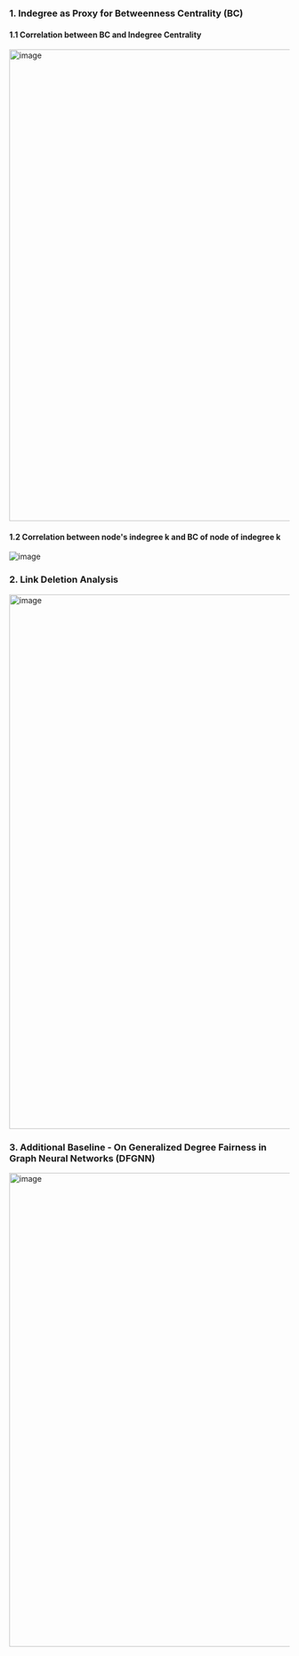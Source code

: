 ### 1.  Indegree as Proxy for Betweenness Centrality (BC)

#### 1.1 Correlation between BC and Indegree Centrality 
<img width="848" alt="image" src="https://github.com/user-attachments/assets/a07ff8e3-8f08-40cc-87c6-115244e9635d" />


#### 1.2 Correlation between node's indegree k and BC of node of indegree k
![image](https://github.com/user-attachments/assets/f0fcb51b-ef2c-4667-ab27-7e39291f7ae6)

### 2.  Link Deletion Analysis

<img width="961" alt="image" src="https://github.com/user-attachments/assets/7a9fe092-e4fe-47cc-8d8b-d4ec1ca5572a" />



### 3.  Additional Baseline - On Generalized Degree Fairness in Graph Neural Networks (DFGNN)
<img width="852" alt="image" src="https://github.com/user-attachments/assets/6f9867ae-2a83-4a86-83ad-fe9ca78b000d" />


